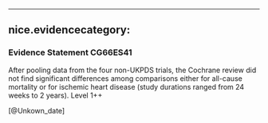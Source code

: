 
---
nice.evidencecategory: 
---

### Evidence Statement CG66ES41
After pooling data from the four non-UKPDS trials, the Cochrane review did not find
significant differences among comparisons either for all-cause mortality or for ischemic heart
disease (study durations ranged from 24 weeks to 2 years). Level 1++

[@Unkown_date]

